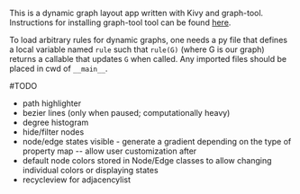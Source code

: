 This is a dynamic graph layout app written with Kivy and graph-tool.  Instructions for installing graph-tool tool can
be found [here](https://graph-tool.skewed.de/).

To load arbitrary rules for dynamic graphs, one needs a py file that defines a local variable named `rule` such that
`rule(G)` (where G is our graph) returns a callable that updates `G` when called.  Any imported files should be placed
in cwd of `__main__`.


#TODO

* path highlighter
* bezier lines (only when paused; computationally heavy)
* degree histogram
* hide/filter nodes
* node/edge states visible - generate a gradient depending on the type of property map -- allow user customization after
* default node colors stored in Node/Edge classes to allow changing individual colors or displaying states
* recycleview for adjacencylist